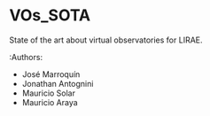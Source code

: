 VOs_SOTA
========

State of the art about virtual observatories for LIRAE.

:Authors:
- José Marroquín
- Jonathan Antognini
- Mauricio Solar
- Mauricio Araya


